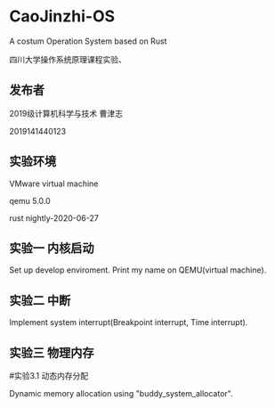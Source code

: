 # CaoJinzhi-OS
A costum Operation System based on Rust

四川大学操作系统原理课程实验、

## 发布者
2019级计算机科学与技术 曹津志

2019141440123

## 实验环境
VMware virtual machine

qemu 5.0.0

rust nightly-2020-06-27

## 实验一 内核启动
Set up develop enviroment. Print my name on QEMU(virtual machine).

## 实验二 中断
Implement system interrupt(Breakpoint interrupt, Time interrupt).

## 实验三 物理内存
#实验3.1 动态内存分配

Dynamic memory allocation using "buddy_system_allocator".
